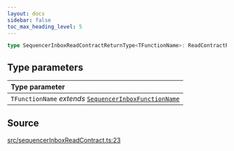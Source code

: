```yaml
---
layout: docs
sidebar: false
toc_max_heading_level: 5
---
```


```ts
type SequencerInboxReadContractReturnType<TFunctionName>: ReadContractReturnType<SequencerInboxAbi, TFunctionName>;
```

## Type parameters

| Type parameter |
| :------ |
| `TFunctionName` *extends* [`SequencerInboxFunctionName`](../../sequencerInboxPrepareTransactionRequest/type-aliases/SequencerInboxFunctionName.md) |

## Source

[src/sequencerInboxReadContract.ts:23](https://github.com/OffchainLabs/arbitrum-orbit-sdk/blob/27c24d61cdc7e62a81af29bd04f39d5a3549ecb3/src/sequencerInboxReadContract.ts#L23)
